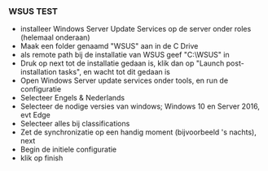 ### WSUS TEST
* installeer Windows Server Update Services op de server onder roles (helemaal onderaan)
* Maak een folder genaamd "WSUS" aan in de C Drive
* als remote path bij de installatie van WSUS geef "C:\WSUS" in
* Druk op next tot de installatie gedaan is, klik dan op "Launch post-installation tasks", en wacht tot dit gedaan is
* Open Windows Server update services onder tools, en run de configuratie
* Selecteer Engels & Nederlands
* Selecteer de nodige versies van windows; Windows 10 en Server 2016, evt Edge 
* Selecteer alles bij classifications
* Zet de synchronizatie op een handig moment (bijvoorbeeld 's nachts), next
* Begin de initiele configuratie
* klik op finish